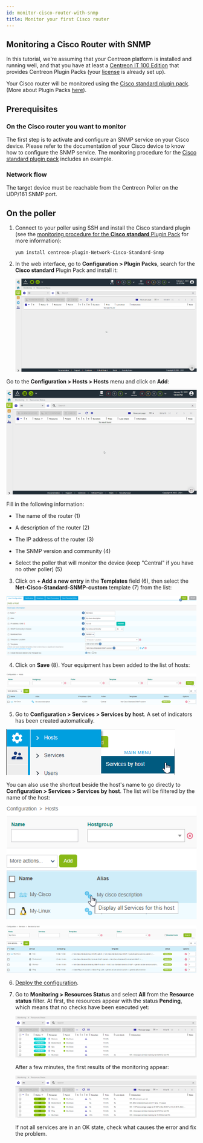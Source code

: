 ```yaml
---
id: monitor-cisco-router-with-snmp
title: Monitor your first Cisco router
---
```


## Monitoring a Cisco Router with SNMP


In this tutorial, we're assuming that your Centreon platform is installed and running well, and that you have at least a [Centreon IT 100 Edition](IT100.html) that provides Centreon Plugin Packs (your [license](../administration/licenses.html) is already set up).

Your Cisco router will be monitored using the [Cisco standard plugin pack](../integrations/plugin-packs/procedures/network-cisco-standard-snmp.html). (More about Plugin Packs [here](../monitoring/pluginpacks.html)). 


## Prerequisites

### On the Cisco router you want to monitor


The first step is to activate and configure an SNMP service on your Cisco device.
Please refer to the documentation of your Cisco device to know how to configure the SNMP service. The monitoring procedure for the [Cisco standard plugin pack](../integrations/plugin-packs/procedures/network-cisco-standard-snmp.html) includes an example.


### Network flow

The target device must be reachable from the Centreon Poller on the UDP/161 SNMP port.

## On the poller


1. Connect to your poller using SSH and install the Cisco standard plugin (see the [monitoring procedure for the **Cisco standard** Plugin Pack](../integrations/plugin-packs/procedures/network-cisco-standard-snmp.html) for more information):


   ```shell
   yum install centreon-plugin-Network-Cisco-Standard-Snmp
   ```

2. In the web interface, go to **Configuration > Plugin Packs**, search for the **Cisco standard** Plugin Pack and install it:


   ![image](../assets/getting-started/quick_start_cisco_0.gif)

Go to the **Configuration > Hosts > Hosts** menu and click on **Add**:

![image](../assets/getting-started/quick_start_cisco_1.gif)

Fill in the following information:

* The name of the router (1)
* A description of the router (2)
* The IP address of the router (3)

* The SNMP version and community (4)
* Select the poller that will monitor the device (keep "Central" if you have no other poller) (5)


3. Click on **+ Add a new entry** in the **Templates** field (6), then select the **Net-Cisco-Standard-SNMP-custom** template (7) from the list:

![image](../assets/getting-started/quick_start_cisco_2.png)

4. Click on **Save** (8). Your equipment has been added to the list of hosts:

![image](../assets/getting-started/quick_start_cisco_3.png)

5. Go to **Configuration > Services > Services by host**. A set of indicators has been created automatically.

![image](../assets/getting-started/quick_start_cisco_4a.png)

You can also use the shortcut beside the host's name to go directly to **Configuration > Services > Services by host**. The list will be filtered by the name of the host:

![image](../assets/getting-started/quick_start_cisco_4b.png)

![image](../assets/getting-started/quick_start_cisco_5.png)

6. [Deploy the configuration](first-supervision#deploying-a-configuration).

7. Go to **Monitoring > Resources Status** and select **All** from the **Resource status** filter. At first, the resources appear with the status **Pending**, which means that no checks have been executed yet:

   ![image](../assets/getting-started/quick_start_cisco_6.png)

   After a few minutes, the first results of the monitoring appear:

   ![image](../assets/getting-started/quick_start_cisco_7.png)

   If not all services are in an OK state, check what causes the error and fix the problem.